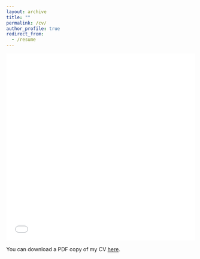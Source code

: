 ```yaml
---
layout: archive
title: ""
permalink: /cv/
author_profile: true
redirect_from:
  - /resume
---
```


<iframe src="../files/CV.pdf" width="100%" height="500" frameborder="no" border="0" marginwidth="0" marginheight="0"></iframe>

You can download a PDF copy of my CV [here](xiaoquan_gao/tree/master/files/CV.pdf).
